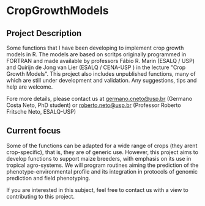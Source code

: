 # CropGrowthModels

## Project Description
Some functions that I have been developing to implement crop growth models in R. The models are based on scritps originally programmed in FORTRAN and made available by professors Fábio R. Marin (ESALQ / USP) and Quirijn de Jong van Lier (ESALQ / CENA-USP ) in the lecture "Crop Growth Models". This project also includes unpublished functions, many of which are still under development and validation. Any suggestions, tips and help are welcome.

Fore more details, please contact us at <germano.cneto@usp.br> (Germano Costa Neto, PhD student) or <roberto.neto@usp.br> (Professor Roberto Fritsche Neto, ESALQ-USP)

## Current focus

Some of the functions can be adapted for a wide range of crops (they arent crop-specific), that is, they are of generic use. However, this project aims to develop functions to support maize breeders, with emphasis on its use in tropical agro-systems. We will program routines aiming the prediction of the phenotype-environmental profile and its integration in protocols of genomic prediction and field phenotyping.

If you are interested in this subject, feel free to contact us with a view to contributing to this project.


